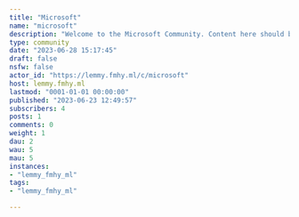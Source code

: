 ```yaml
---
title: "Microsoft" 
name: "microsoft"
description: "Welcome to the Microsoft Community. Content here should be primarily about Microsoft's suite of services, products and games which we publish. If you require support, please post your question within the pinned thread where our Social Media team will respond to you."
type: community
date: "2023-06-28 15:17:45"
draft: false
nsfw: false
actor_id: "https://lemmy.fmhy.ml/c/microsoft"
host: lemmy.fmhy.ml
lastmod: "0001-01-01 00:00:00"
published: "2023-06-23 12:49:57"
subscribers: 4
posts: 1
comments: 0
weight: 1
dau: 2
wau: 5
mau: 5
instances:
- "lemmy_fmhy_ml"
tags: 
- "lemmy_fmhy_ml"

---
```

